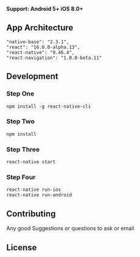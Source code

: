 
**Support: Android 5+   iOS 8.0+**

## App Architecture

```
"native-base": "2.3.1",
"react": "16.0.0-alpha.13",
"react-native": "0.46.4",
"react-navigation": "1.0.0-beta.11"
```


## Development

### Step One

```
npm install -g react-native-cli
```
### Step Two

```
npm install
```
### Step Three

```
react-native start
```
### Step Four

```
react-native run-ios
react-native run-android
```

## Contributing

Any good Suggestions or questions to ask or email

## License
